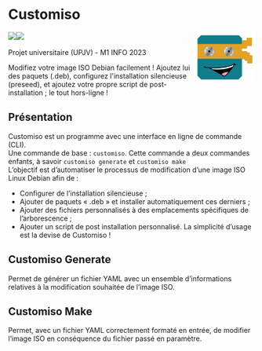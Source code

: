# Customiso
<img src="https://placehold.co/160x10/137c8b/137c8b.png"><img src="https://placehold.co/80x10/e1a624/e1a624.png">
<img src="src/assets/img/logo_customiso.png"  width="25%" align="right">

Projet universitaire (UPJV) - M1 INFO 2023
<br />

Modifiez votre image ISO Debian facilement ! Ajoutez lui des paquets (.deb), configurez l'installation silencieuse (preseed), et ajoutez votre propre script de post-installation ; le tout hors-ligne !

## Présentation
Customiso est un programme avec une interface en ligne de commande (CLI).
<br />
Une commande de base : `customiso`. Cette commande a deux commandes enfants, à savoir `customiso generate` et `customiso make`
<br />
L’objectif est d’automatiser le processus de modification d’une image ISO Linux Debian afin de :
- Configurer de l’installation silencieuse ;
- Ajouter de paquets « .deb » et installer automatiquement ces derniers ;
- Ajouter des fichiers personnalisés à des emplacements spécifiques de l’arborescence ;
- Ajouter un script de post installation personnalisé.
La simplicité d’usage est la devise de Customiso !


## Customiso Generate
Permet de générer un fichier YAML avec un ensemble d’informations relatives à la modification souhaitée de l’image ISO.

## Customiso Make
Permet, avec un fichier YAML correctement formaté en entrée, de modifier l’image ISO en conséquence du fichier passé en paramètre.

